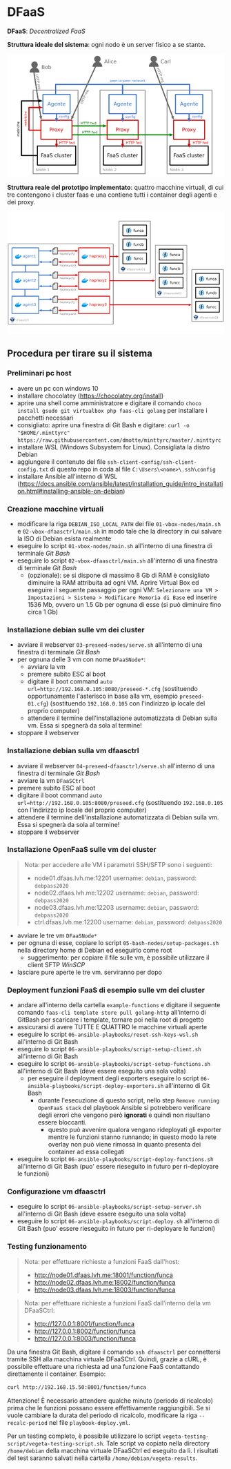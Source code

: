 # DFaaS

**DFaaS**: *Decentralized FaaS*

**Struttura ideale del sistema**: ogni nodo è un server fisico a se stante.

![](images/architecture.png)

**Struttura reale del prototipo implementato**: quattro macchine virtuali, di cui tre contengono i cluster faas e una contiene tutti i container degli agenti e dei proxy.

![](images/prototype.png)

## Procedura per tirare su il sistema

### Preliminari pc host

- avere un pc con windows 10
- installare chocolatey (https://chocolatey.org/install)
- aprire una shell come amministratore e digitare il comando `choco install gsudo git virtualbox php faas-cli golang` per installare i pacchetti necessari
- consigliato: aprire una finestra di Git Bash e digitare: `curl -o "$HOME/.minttyrc" https://raw.githubusercontent.com/dmotte/minttyrc/master/.minttyrc`
- installare WSL (Windows Subsystem for Linux). Consigliata la distro Debian
- aggiungere il contenuto del file `ssh-client-config/ssh-client-config.txt` di questo repo in coda al file `C:\Users\<nome>\.ssh\config`
- installare Ansible all'interno di WSL (https://docs.ansible.com/ansible/latest/installation_guide/intro_installation.html#installing-ansible-on-debian)

### Creazione macchine virtuali

- modificare la riga `DEBIAN_ISO_LOCAL_PATH` dei file `01-vbox-nodes/main.sh` e `02-vbox-dfaasctrl/main.sh` in modo tale che la directory in cui salvare la ISO di Debian esista realmente
- eseguire lo script `01-vbox-nodes/main.sh` all'interno di una finestra di terminale *Git Bash*
- eseguire lo script `02-vbox-dfaasctrl/main.sh` all'interno di una finestra di terminale *Git Bash*
  - (opzionale): se si dispone di massimo 8 Gb di RAM è consigliato diminuire la RAM attribuita ad ogni VM. Aprire Virtual Box ed eseguire il seguente passaggio per ogni VM: `Selezionare una VM > Impostazioni > Sistema > Modificare Memoria di Base` ed inserire 1536 Mb, ovvero un 1.5 Gb per ognuna di esse (si può diminuire fino circa 1 Gb) 

### Installazione debian sulle vm dei cluster

- avviare il webserver `03-preseed-nodes/serve.sh` all'interno di una finestra di terminale *Git Bash*
- per ognuna delle 3 vm con nome `DFaaSNode*`:
  - avviare la vm
  - premere subito ESC al boot
  - digitare il boot command `auto url=http://192.168.0.105:8080/preseed-*.cfg` (sostituendo opportunamente l'asterisco in base alla vm, esempio `preseed-01.cfg`) (sostituendo `192.168.0.105` con l'indirizzo ip locale del proprio computer)
  - attendere il termine dell'installazione automatizzata di Debian sulla vm. Essa si spegnerà da sola al termine!
- stoppare il webserver

### Installazione debian sulla vm dfaasctrl

- avviare il webserver `04-preseed-dfaasctrl/serve.sh` all'interno di una finestra di terminale *Git Bash*
- avviare la vm `DFaaSCtrl`
- premere subito ESC al boot
- digitare il boot command `auto url=http://192.168.0.105:8080/preseed.cfg` (sostituendo `192.168.0.105` con l'indirizzo ip locale del proprio computer)
- attendere il termine dell'installazione automatizzata di Debian sulla vm. Essa si spegnerà da sola al termine!
- stoppare il webserver

### Installazione OpenFaaS sulle vm dei cluster

> Nota: per accedere alle VM i parametri SSH/SFTP sono i seguenti:
> - node01.dfaas.lvh.me:12201 username: `debian`, password: `debpass2020`
> - node02.dfaas.lvh.me:12202 username: `debian`, password: `debpass2020`
> - node03.dfaas.lvh.me:12203 username: `debian`, password: `debpass2020`
> - ctrl.dfaas.lvh.me:12200 username: `debian`, password: `debpass2020`

- avviare le tre vm `DFaaSNode*`
- per ognuna di esse, copiare lo script `05-bash-nodes/setup-packages.sh` nella directory home di Debian ed eseguirlo come root
  - suggerimento: per copiare il file sulle vm, è possibile utilizzare il client SFTP *WinSCP*
- lasciare pure aperte le tre vm. serviranno per dopo

### Deployment funzioni FaaS di esempio sulle vm dei cluster
- andare all'interno della cartella `example-functions` e digitare il seguente comando `faas-cli template store pull golang-http` all'interno di GitBash per scaricare i template, tornare poi nella root di progetto
- assicurarsi di avere TUTTE E QUATTRO le macchine virtuali aperte
- eseguire lo script `06-ansible-playbooks/reset-ssh-keys-wsl.sh` all'interno di Git Bash
- eseguire lo script `06-ansible-playbooks/script-setup-client.sh` all'interno di Git Bash
- eseguire lo script `06-ansible-playbooks/script-setup-functions.sh` all'interno di Git Bash (deve essere eseguito una sola volta)
  - per eseguire il deployment degli exporters eseguire lo script `06-ansible-playbooks/script-deploy-exporters.sh` all'interno di Git Bash
    - durante l'esecuzione di questo script, nello step `Remove running OpenFaaS stack` del playbook Ansible si potrebbero verificare degli errori che vengono però **ignorati** e quindi non risultano essere bloccanti.
      - questo può avvenire qualora vengano rideployati gli exporter mentre le funzioni stanno runnando; in questo modo la rete overlay non può viene rimossa in quanto presenta dei container ad essa collegati
- eseguire lo script `06-ansible-playbooks/script-deploy-functions.sh` all'interno di Git Bash (puo' essere rieseguito in futuro per ri-deployare le funzioni)

### Configurazione vm dfaasctrl

- eseguire lo script `06-ansible-playbooks/script-setup-server.sh` all'interno di Git Bash (deve essere eseguito una sola volta)
- eseguire lo script `06-ansible-playbooks/script-deploy.sh` all'interno di Git Bash (puo' essere rieseguito in futuro per ri-deployare le funzioni)

### Testing funzionamento

> Nota: per effettuare richieste a funzioni FaaS dall'host:
> - http://node01.dfaas.lvh.me:18001/function/funca
> - http://node02.dfaas.lvh.me:18002/function/funca
> - http://node03.dfaas.lvh.me:18003/function/funca

> Nota: per effettuare richieste a funzioni FaaS dall'interno della vm DFaaSCtrl:
> - http://127.0.0.1:8001/function/funca
> - http://127.0.0.1:8002/function/funca
> - http://127.0.0.1:8003/function/funca

Da una finestra Git Bash, digitare il comando `ssh dfaasctrl` per connettersi tramite SSH alla macchina virtuale DFaaSCtrl. Quindi, grazie a cURL, è possibile effettuare una richiesta ad una funzione FaaS contattando direttamente il container. Esempio:

```bash
curl http://192.168.15.50:8001/function/funca
```

Attenzione! &Egrave; necessario attendere qualche minuto (periodo di ricalcolo) prima che le funzioni possano essere effettivamente raggiungibili. Se si vuole cambiare la durata del periodo di ricalcolo, modificare la riga `--recalc-period` nel file `playbook-deploy.yml`.

Per un testing completo, è possibile utilizzare lo script `vegeta-testing-script/vegeta-testing-script.sh`. Tale script va copiato nella directory `/home/debian` della macchina virtuale DFaaSCtrl ed eseguito da lì. I risultati del test saranno salvati nella cartella `/home/debian/vegeta-results`.
